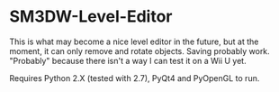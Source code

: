 # SM3DW-Level-Editor
This is what may become a nice level editor in the future, but at the moment, it can only remove and rotate objects. Saving probably work. "Probably" because there isn't a way I can test it on a Wii U yet.

Requires Python 2.X (tested with 2.7), PyQt4 and PyOpenGL to run.
